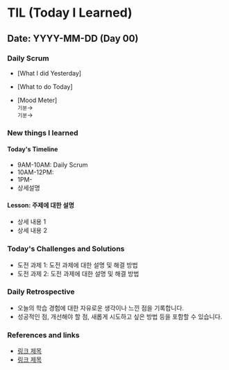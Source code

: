 # TIL (Today I Learned)

## Date: YYYY-MM-DD (Day 00)

### Daily Scrum
- [What I did Yesterday] <br>

- [What to do Today] <br>

- [Mood Meter] <br>
  `기분`→ 
  <br>`기분`→ 

### New things I learned
#### Today's Timeline
- 9AM-10AM: Daily Scrum
- 10AM-12PM: 
- 1PM-
- 상세설명

#### Lesson: 주제에 대한 설명
- 상세 내용 1
- 상세 내용 2

### Today's Challenges and Solutions
- 도전 과제 1: 도전 과제에 대한 설명 및 해결 방법
- 도전 과제 2: 도전 과제에 대한 설명 및 해결 방법

### Daily Retrospective
- 오늘의 학습 경험에 대한 자유로운 생각이나 느낀 점을 기록합니다.
- 성공적인 점, 개선해야 할 점, 새롭게 시도하고 싶은 방법 등을 포함할 수 있습니다.

### References and links
- [링크 제목](URL)
- [링크 제목](URL)
